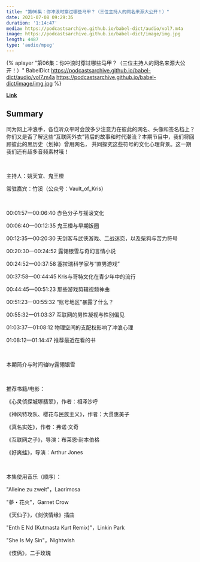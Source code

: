 ```yaml
---
title: "第06集：你冲浪时穿过哪些马甲？（三位主持人的网名来源大公开！）"
date: 2021-07-08 09:29:35
duration: '1:14:47'
media: https://podcastsarchive.github.io/babel-dict/audio/vol7.m4a
image: https://podcastsarchive.github.io/babel-dict/image/img.jpg
length: 4487
type: 'audio/mpeg'
---
```


{% aplayer "第06集：你冲浪时穿过哪些马甲？（三位主持人的网名来源大公开！）" BabelDict  https://podcastsarchive.github.io/babel-dict/audio/vol7.m4a https://podcastsarchive.github.io/babel-dict/image/img.jpg %}

**[Link](https://www.xiaoyuzhoufm.com/episode/60e6cad0d2ba26a56e4d913d)**

## Summary
<p>同为网上冲浪手，各位听众平时会放多少注意力在彼此的网名、头像和签名档上？你们又是否了解这些“互联网外衣”背后的故事和时代潮流？本期节目中，我们将回顾彼此的黑历史（划掉）曾用网名， 共同探究这些符号的文化心理背景。这一期我们还有超多音频素材哦！</p><p><br /></p><p>主持人：姚天宜、鬼王橙</p><p>常驻嘉宾：竹溪（公众号：Vault_of_Kris）</p><p><br /></p><p>00:01:57—00:06:40 赤色分子与摇滚文化</p><p>00:06:40—00:12:35 鬼王橙与早期饭圈</p><p>00:12:35—00:20:30 天剑客与武侠游戏、二战迷恋，以及柴狗与苦力符号&nbsp;</p><p>00:20:30—00:24:52 露翎银雪与奇幻言情小说</p><p>00:24:52—00:37:58 塞拉瑞科学家与“直男游戏”</p><p>00:37:58—00:44:45 Kris与哥特文化在青少年中的流行</p><p>00:44:45—00:51:23 那些游戏剪辑视频神曲</p><p>00:51:23—00:55:32 “账号地区”暴露了什么？</p><p>00:55:32—01:03:37 互联网的男性凝视与性别偏见</p><p>01:03:37—01:08:12 物理空间的支配权影响了冲浪心理</p><p>01:08:12—01:14:47 推荐最近在看的书</p><p><br /></p><p>本期简介与时间轴by露翎银雪</p><p><br /></p><p>推荐书籍/电影：</p><p>《心灵侦探城塚翡翠》，作者：相泽沙呼</p><p>《神风特攻队、樱花与民族主义》，作者：大贯惠美子</p><p>《真名实姓》，作者：弗诺·文奇</p><p>《互联网之子》，导演：布莱恩·耐本伯格</p><p>《好爽蛙》，导演：Arthur Jones</p><p><br /></p><p>本集使用音乐（顺序）：</p><p>"Alleine zu zweit"，Lacrimosa</p><p>"夢・花火"，Garnet Crow</p><p>《天仙子》，《剑侠情缘》插曲</p><p>"Enth E Nd (Kutmasta Kurt Remix)"，Linkin Park</p><p>"She Is My Sin"，Nightwish</p><p>《伎俩》，二手玫瑰</p>
    